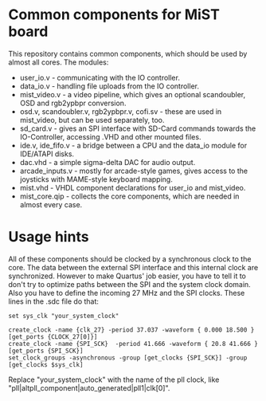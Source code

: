 Common components for MiST board
================================

This repository contains common components, which should be used by almost all cores.
The modules:

- user_io.v - communicating with the IO controller.
- data_io.v - handling file uploads from the IO controller.
- mist_video.v - a video pipeline, which gives an optional scandoubler, OSD and rgb2ypbpr conversion.
- osd.v, scandoubler.v, rgb2ypbpr.v, cofi.sv - these are used in mist_video, but can be used separately, too.
- sd_card.v - gives an SPI interface with SD-Card commands towards the IO-Controller, accessing .VHD and other mounted files.
- ide.v, ide_fifo.v - a bridge between a CPU and the data_io module for IDE/ATAPI disks.
- dac.vhd - a simple sigma-delta DAC for audio output.
- arcade_inputs.v - mostly for arcade-style games, gives access to the joysticks with MAME-style keyboard mapping.
- mist.vhd - VHDL component declarations for user_io and mist_video.
- mist_core.qip - collects the core components, which are needed in almost every case.

Usage hints
===========

All of these components should be clocked by a synchronous clock to the core. The data between the external SPI
interface and this internal clock are synchronized. However to make Quartus' job easier, you have to tell it to
don't try to optimize paths between the SPI and the system clock domain. Also you have to define the incoming
27 MHz and the SPI clocks. These lines in the .sdc file do that:

```
set sys_clk "your_system_clock"

create_clock -name {clk_27} -period 37.037 -waveform { 0.000 18.500 } [get_ports {CLOCK_27[0]}]
create_clock -name {SPI_SCK}  -period 41.666 -waveform { 20.8 41.666 } [get_ports {SPI_SCK}]
set_clock_groups -asynchronous -group [get_clocks {SPI_SCK}] -group [get_clocks $sys_clk]
```

Replace "your_system_clock" with the name of the pll clock, like "pll|altpll_component|auto_generated|pll1|clk[0]".
